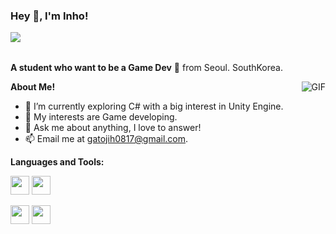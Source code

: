 <h3 title="hehehe"> Hey 👋, I'm Inho!</h3>

<img src="https://komarev.com/ghpvc/?username=JeonEno&color=blueviolet" align="left">



<br />
<br />

**A student who want to be a Game Dev** 🚀 from Seoul. SouthKorea.

  <img align="right" alt="GIF" src="https://i.pinimg.com/originals/e4/26/70/e426702edf874b181aced1e2fa5c6cde.gif" />

**About Me!**

- 🌱 I’m currently exploring C# with a big interest in Unity Engine. 
- 🤔 My interests are Game developing.
- 💬 Ask me about anything, I love to answer!
- 📫 Email me at [gatojih0817@gmail.com](mailto:gatojih0817@gmail.com).


**Languages and Tools:**  


<code><img height="30" src="https://github.com/JeonEno/JeonEno/assets/109717235/accee381-e82d-42d6-b3ee-2347bc702a52"></code>
<code><img height="30" src="https://github.com/JeonEno/JeonEno/assets/109717235/dc05d47b-e5dc-4441-83f5-12624b94b956"></code>

<code><img height="30" src="https://github.com/JeonEno/JeonEno/assets/109717235/d7859183-9ba7-42ea-a565-d8a89b5599d7"></code>
<code><img height="30" src="https://github.com/JeonEno/JeonEno/assets/109717235/2b25d8bb-dd18-45b3-ab9b-30cff5a49ef3"></code>
